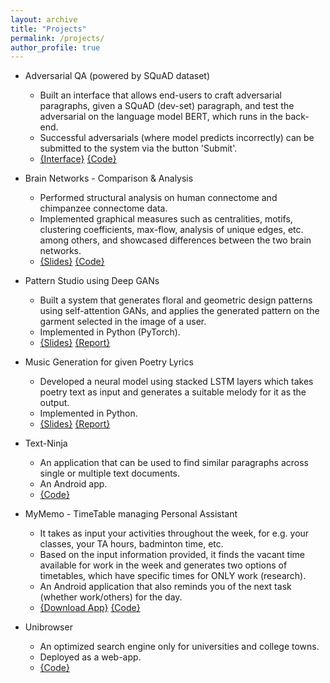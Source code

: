 ```yaml
---
layout: archive
title: "Projects"
permalink: /projects/
author_profile: true
---
```


* Adversarial QA (powered by SQuAD dataset)
  * Built an interface that allows end-users to craft adversarial paragraphs, given a SQuAD (dev-set) paragraph, and test the adversarial on the language model BERT, which runs in the back-end.
  * Successful adversarials (where model predicts incorrectly) can be submitted to the system via the button 'Submit'.
  * [{Interface}](http://165.227.25.235/0)  [{Code}](https://github.com/PrachiRahurkar/interface2.0)

* Brain Networks - Comparison & Analysis
  * Performed structural analysis on human connectome and chimpanzee connectome data.
  * Implemented graphical measures such as centralities, motifs, clustering coefficients, max-flow, analysis of unique edges, etc. among others, and showcased differences between the two brain networks.
  * [{Slides}](https://docs.google.com/presentation/d/1CutcrbBQMXkr6yiEkA9jMoNvHNQbFcvQ8LKdg0V3XJU/edit?usp=sharing)  [{Code}](https://github.com/PrachiRahurkar/connectome_analysis)

* Pattern Studio using Deep GANs
  * Built a system that generates floral and geometric design patterns using self-attention GANs, and applies the generated pattern on the garment selected in the image of a user.
  * Implemented in Python (PyTorch).
  * [{Slides}](https://docs.google.com/presentation/d/1xRVgcXDg7YeGgknBG6buW6r_LybrGCiZNQjj4Elb2Aw/edit?usp=sharing)  [{Report}](../files/Generating_Design_Patterns.pdf)

* Music Generation for given Poetry Lyrics
  * Developed a neural model using stacked LSTM layers which takes poetry text as input and generates a suitable melody for it as the output.
  * Implemented in Python.
  * [{Slides}](https://docs.google.com/presentation/d/11SpXwSTZE7k_1KifqIraZRzbKDNyr07HvlKOQVzPQaw/edit?usp=sharing)  [{Report}](../files/GeneratingMelodyForLyrics.pdf)

* Text-Ninja
  * An application that can be used to find similar paragraphs across single or multiple text documents.
  * An Android app.
  * [{Code}](https://github.com/text-ninja)

* MyMemo - TimeTable managing Personal Assistant
  * It takes as input your activities throughout the week, for e.g. your classes, your TA hours, badminton time, etc.
  * Based on the input information provided, it finds the vacant time available for work in the week and generates two options of timetables, which have specific times for ONLY work (research).
  * An Android application that also reminds you of the next task (whether work/others) for the day. 
  * [{Download App}](https://drive.google.com/file/d/11JWQ1PYFbqKUdNb5wMnWoTb-vVJ-OFIm/view?usp=sharing)  [{Code}](https://github.com/mymemo-personal-assistant/mymemo)

* Unibrowser
  * An optimized search engine only for universities and college towns.
  * Deployed as a web-app.
  * [{Code}](https://github.com/unibrowser)